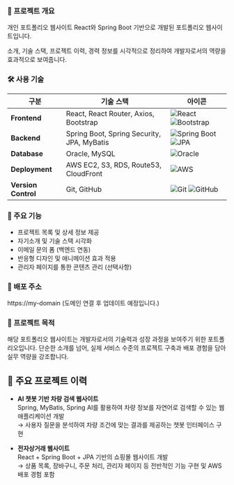 ### 🧾 프로젝트 개요
개인 포트폴리오 웹사이트
React와 Spring Boot 기반으로 개발된 포트폴리오 웹사이트입니다.

소개, 기술 스택, 프로젝트 이력, 경력 정보를 시각적으로 정리하여 개발자로서의 역량을 효과적으로 보여줍니다.


### 🛠️ 사용 기술

| 구분           | 기술 스택                                      | 아이콘 |
|----------------|------------------------------------------------|--------|
| **Frontend**   | React, React Router, Axios, Bootstrap          | ![React](https://img.shields.io/badge/React-20232A?style=flat&logo=react&logoColor=61DAFB) ![Bootstrap](https://img.shields.io/badge/Bootstrap-563D7C?style=flat&logo=bootstrap&logoColor=white) |
| **Backend**    | Spring Boot, Spring Security, JPA, MyBatis     | ![Spring Boot](https://img.shields.io/badge/Spring_Boot-6DB33F?style=flat&logo=springboot&logoColor=white) ![JPA](https://img.shields.io/badge/JPA-007396?style=flat&logo=hibernate&logoColor=white) |
| **Database**   | Oracle, MySQL                                   | ![Oracle](https://img.shields.io/badge/Oracle-F80000?style=flat&logo=oracle&logoColor=white) |
| **Deployment** | AWS EC2, S3, RDS, Route53, CloudFront           | ![AWS](https://img.shields.io/badge/AWS-232F3E?style=flat&logo=amazonaws&logoColor=white) |
| **Version Control** | Git, GitHub                              | ![Git](https://img.shields.io/badge/Git-F05032?style=flat&logo=git&logoColor=white) ![GitHub](https://img.shields.io/badge/GitHub-181717?style=flat&logo=github&logoColor=white) |


### 📌 주요 기능
- 프로젝트 목록 및 상세 정보 제공
- 자기소개 및 기술 스택 시각화
- 이메일 문의 폼 (백엔드 연동)
- 반응형 디자인 및 애니메이션 효과 적용
- 관리자 페이지를 통한 콘텐츠 관리 (선택사항)


### 🚀 배포 주소
https://my-domain
(도메인 연결 후 업데이트 예정입니다.)


### 📂 프로젝트 목적
해당 포트폴리오 웹사이트는 개발자로서의 기술력과 성장 과정을 보여주기 위한 포트폴리오입니다.
단순한 소개를 넘어, 실제 서비스 수준의 프로젝트 구축과 배포 경험을 담아 실무 역량을 강조합니다.


## 📂 주요 프로젝트 이력

- **AI 챗봇 기반 차량 검색 웹사이트**  
  Spring, MyBatis, Spring AI를 활용하여 차량 정보를 자연어로 검색할 수 있는 웹 애플리케이션 개발  
  → 사용자 질문을 분석하여 차량 조건에 맞는 결과를 제공하는 챗봇 인터페이스 구현

- **전자상거래 웹사이트**  
  React + Spring Boot + JPA 기반의 쇼핑몰 웹사이트 개발  
  → 상품 목록, 장바구니, 주문 처리, 관리자 페이지 등 전반적인 기능 구현 및 AWS 배포 경험 포함


